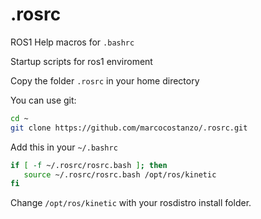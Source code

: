 # .rosrc
ROS1 Help macros for `.bashrc`

Startup scripts for ros1 enviroment

Copy the folder `.rosrc` in your home directory

You can use git:
```bash
cd ~
git clone https://github.com/marcocostanzo/.rosrc.git
```

Add this in your `~/.bashrc`
```bash
if [ -f ~/.rosrc/rosrc.bash ]; then
   source ~/.rosrc/rosrc.bash /opt/ros/kinetic
fi
```
Change `/opt/ros/kinetic` with your rosdistro install folder.
